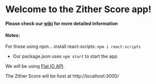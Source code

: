 # Welcome to the Zither Score app!

**Please check our [wiki](https://github.com/leahmezacs/zither-score/wiki) for more detailed information**

#### Notes:
For those using npm... install react-scripts: `npm i react-scripts`
* Our package.json uses `npm start` to start the app

We will be using [Flat IO API](https://github.com/FlatIO/api-client-js).

The Zither Score will be host at http://localhost:3000/
